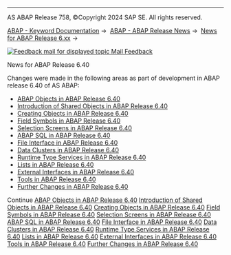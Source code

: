   

* * *

AS ABAP Release 758, ©Copyright 2024 SAP SE. All rights reserved.

[ABAP - Keyword Documentation](javascript:call_link\('abenabap.htm'\)) →  [ABAP - ABAP Release News](javascript:call_link\('abennews.htm'\)) →  [News for ABAP Release 6.xx](javascript:call_link\('abennews-6.htm'\)) → 

 [![](Mail.gif?object=Mail.gif "Feedback mail for displayed topic") Mail Feedback](mailto:f1_help@sap.com?subject=Feedback%20on%20ABAP%20Documentation&body=Document:%20News%20for%20ABAP%20Release%206.40%2C%20ABENNEWS-640%2C%20758%0D%0A%0D%0AError:%0D%0A%0D%0A%0D%0A%0D%0ASuggestion%20for%20improvement:)

News for ABAP Release 6.40

Changes were made in the following areas as part of development in ABAP release 6.40 of AS ABAP:

-   [ABAP Objects in ABAP Release 6.40](javascript:call_link\('abennews-640-objects.htm'\))
-   [Introduction of Shared Objects in ABAP Release 6.40](javascript:call_link\('abennews-640-shared_objects.htm'\))
-   [Creating Objects in ABAP Release 6.40](javascript:call_link\('abennews-640-create.htm'\))
-   [Field Symbols in ABAP Release 6.40](javascript:call_link\('abennews-640-field_symbols.htm'\))
-   [Selection Screens in ABAP Release 6.40](javascript:call_link\('abennews-640-selection_screens.htm'\))
-   [ABAP SQL in ABAP Release 6.40](javascript:call_link\('abennews-640-sql.htm'\))
-   [File Interface in ABAP Release 6.40](javascript:call_link\('abennews-640-dataset.htm'\))
-   [Data Clusters in ABAP Release 6.40](javascript:call_link\('abennews-640-datacluster.htm'\))
-   [Runtime Type Services in ABAP Release 6.40](javascript:call_link\('abennews-640-rtti.htm'\))
-   [Lists in ABAP Release 6.40](javascript:call_link\('abennews-640-lists.htm'\))
-   [External Interfaces in ABAP Release 6.40](javascript:call_link\('abennews-640-external.htm'\))
-   [Tools in ABAP Release 6.40](javascript:call_link\('abennews-640-tools.htm'\))
-   [Further Changes in ABAP Release 6.40](javascript:call_link\('abennews-640-others.htm'\))

Continue
[ABAP Objects in ABAP Release 6.40](javascript:call_link\('abennews-640-objects.htm'\))
[Introduction of Shared Objects in ABAP Release 6.40](javascript:call_link\('abennews-640-shared_objects.htm'\))
[Creating Objects in ABAP Release 6.40](javascript:call_link\('abennews-640-create.htm'\))
[Field Symbols in ABAP Release 6.40](javascript:call_link\('abennews-640-field_symbols.htm'\))
[Selection Screens in ABAP Release 6.40](javascript:call_link\('abennews-640-selection_screens.htm'\))
[ABAP SQL in ABAP Release 6.40](javascript:call_link\('abennews-640-sql.htm'\))
[File Interface in ABAP Release 6.40](javascript:call_link\('abennews-640-dataset.htm'\))
[Data Clusters in ABAP Release 6.40](javascript:call_link\('abennews-640-datacluster.htm'\))
[Runtime Type Services in ABAP Release 6.40](javascript:call_link\('abennews-640-rtti.htm'\))
[Lists in ABAP Release 6.40](javascript:call_link\('abennews-640-lists.htm'\))
[External Interfaces in ABAP Release 6.40](javascript:call_link\('abennews-640-external.htm'\))
[Tools in ABAP Release 6.40](javascript:call_link\('abennews-640-tools.htm'\))
[Further Changes in ABAP Release 6.40](javascript:call_link\('abennews-640-others.htm'\))